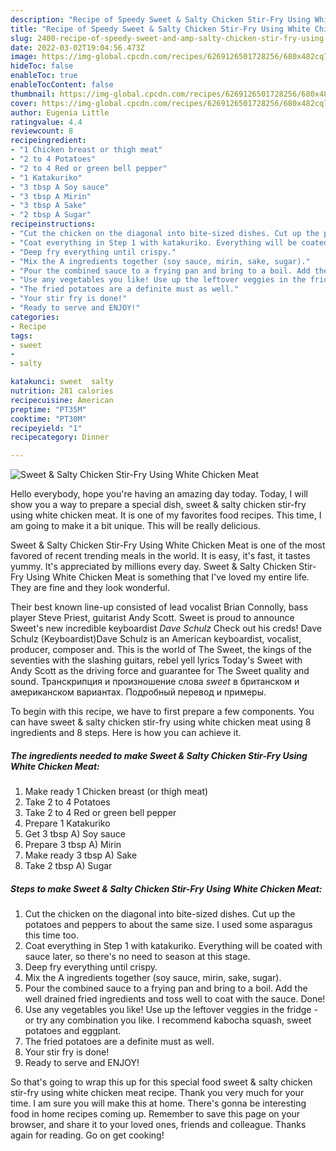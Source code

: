 ```yaml
---
description: "Recipe of Speedy Sweet & Salty Chicken Stir-Fry Using White Chicken Meat"
title: "Recipe of Speedy Sweet & Salty Chicken Stir-Fry Using White Chicken Meat"
slug: 2400-recipe-of-speedy-sweet-and-amp-salty-chicken-stir-fry-using-white-chicken-meat
date: 2022-03-02T19:04:56.473Z
image: https://img-global.cpcdn.com/recipes/6269126501728256/680x482cq70/sweet-salty-chicken-stir-fry-using-white-chicken-meat-recipe-main-photo.jpg
hideToc: false
enableToc: true
enableTocContent: false
thumbnail: https://img-global.cpcdn.com/recipes/6269126501728256/680x482cq70/sweet-salty-chicken-stir-fry-using-white-chicken-meat-recipe-main-photo.jpg
cover: https://img-global.cpcdn.com/recipes/6269126501728256/680x482cq70/sweet-salty-chicken-stir-fry-using-white-chicken-meat-recipe-main-photo.jpg
author: Eugenia Little
ratingvalue: 4.4
reviewcount: 8
recipeingredient:
- "1 Chicken breast or thigh meat"
- "2 to 4 Potatoes"
- "2 to 4 Red or green bell pepper"
- "1 Katakuriko"
- "3 tbsp A Soy sauce"
- "3 tbsp A Mirin"
- "3 tbsp A Sake"
- "2 tbsp A Sugar"
recipeinstructions:
- "Cut the chicken on the diagonal into bite-sized dishes. Cut up the potatoes and peppers to about the same size. I used some asparagus this time too."
- "Coat everything in Step 1 with katakuriko. Everything will be coated with sauce later, so there&#39;s no need to season at this stage."
- "Deep fry everything until crispy."
- "Mix the A ingredients together (soy sauce, mirin, sake, sugar)."
- "Pour the combined sauce to a frying pan and bring to a boil. Add the well drained fried ingredients and toss well to coat with the sauce. Done!"
- "Use any vegetables you like! Use up the leftover veggies in the fridge - or try any combination you like.  I recommend kabocha squash, sweet potatoes and eggplant."
- "The fried potatoes are a definite must as well."
- "Your stir fry is done!"
- "Ready to serve and ENJOY!"
categories:
- Recipe
tags:
- sweet
- 
- salty

katakunci: sweet  salty 
nutrition: 281 calories
recipecuisine: American
preptime: "PT35M"
cooktime: "PT30M"
recipeyield: "1"
recipecategory: Dinner

---
```



![Sweet & Salty Chicken Stir-Fry Using White Chicken Meat](https://img-global.cpcdn.com/recipes/6269126501728256/680x482cq70/sweet-salty-chicken-stir-fry-using-white-chicken-meat-recipe-main-photo.jpg)

Hello everybody, hope you're having an amazing day today. Today, I will show you a way to prepare a special dish, sweet & salty chicken stir-fry using white chicken meat. It is one of my favorites food recipes. This time, I am going to make it a bit unique. This will be really delicious.

Sweet & Salty Chicken Stir-Fry Using White Chicken Meat is one of the most favored of recent trending meals in the world. It is easy, it's fast, it tastes yummy. It's appreciated by millions every day. Sweet & Salty Chicken Stir-Fry Using White Chicken Meat is something that I've loved my entire life. They are fine and they look wonderful.

Their best known line-up consisted of lead vocalist Brian Connolly, bass player Steve Priest, guitarist Andy Scott. Sweet is proud to announce Sweet&#39;s new incredible keyboardist *Dave Schulz* Check out his creds! Dave Schulz (Keyboardist)Dave Schulz is an American keyboardist, vocalist, producer, composer and. This is the world of The Sweet, the kings of the seventies with the slashing guitars, rebel yell lyrics Today&#39;s Sweet with Andy Scott as the driving force and guarantee for The Sweet quality and sound. Транскрипция и произношение слова *sweet* в британском и американском вариантах. Подробный перевод и примеры.


To begin with this recipe, we have to first prepare a few components. You can have sweet & salty chicken stir-fry using white chicken meat using 8 ingredients and 8 steps. Here is how you can achieve it.

<!--inarticleads1-->

##### The ingredients needed to make Sweet & Salty Chicken Stir-Fry Using White Chicken Meat:

1. Make ready 1 Chicken breast (or thigh meat)
1. Take 2 to 4 Potatoes
1. Take 2 to 4 Red or green bell pepper
1. Prepare 1 Katakuriko
1. Get 3 tbsp A) Soy sauce
1. Prepare 3 tbsp A) Mirin
1. Make ready 3 tbsp A) Sake
1. Take 2 tbsp A) Sugar




<!--inarticleads2-->

##### Steps to make Sweet & Salty Chicken Stir-Fry Using White Chicken Meat:

1. Cut the chicken on the diagonal into bite-sized dishes. Cut up the potatoes and peppers to about the same size. I used some asparagus this time too.
1. Coat everything in Step 1 with katakuriko. Everything will be coated with sauce later, so there&#39;s no need to season at this stage.
1. Deep fry everything until crispy.
1. Mix the A ingredients together (soy sauce, mirin, sake, sugar).
1. Pour the combined sauce to a frying pan and bring to a boil. Add the well drained fried ingredients and toss well to coat with the sauce. Done!
1. Use any vegetables you like! Use up the leftover veggies in the fridge - or try any combination you like.  I recommend kabocha squash, sweet potatoes and eggplant.
1. The fried potatoes are a definite must as well.
1. Your stir fry is done!
1. Ready to serve and ENJOY!



So that's going to wrap this up for this special food sweet & salty chicken stir-fry using white chicken meat recipe. Thank you very much for your time. I am sure you will make this at home. There's gonna be interesting food in home recipes coming up. Remember to save this page on your browser, and share it to your loved ones, friends and colleague. Thanks again for reading. Go on get cooking!
